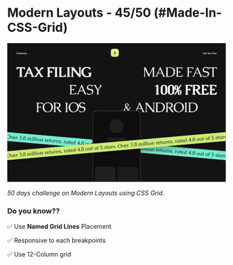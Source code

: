 # Modern Layouts - 45/50 (#Made-In-CSS-Grid)

![Screenshot](/assets/screenshot/layout-45-screenshot.png)

_50 days challenge on Modern Layouts using CSS Grid._

### Do you know??

✅ Use **Named Grid Lines** Placement

✅ Responsive to each breakpoints

✅ Use 12-Column grid
